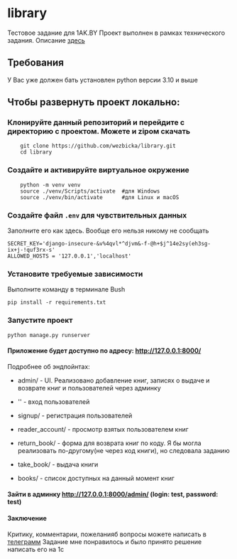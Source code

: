 # library
 Тестовое задание для 1AK.BY
Проект выполнен в рамках технического задания. Описание [здесь](https://github.com/wezbicka/library/blob/main/Test_task)

## Требования
У Вас уже должен бать установлен python версии 3.10 и выше

## Чтобы развернуть проект локально:
### Клонируйте данный репозиторий и перейдите с директорию с проектом. Можете и zipом скачать
```
    git clone https://github.com/wezbicka/library.git
    cd library
 ```
### Создайте и активируйте виртуальное окружение
```
    python -m venv venv
    source ./venv/Scripts/activate  #для Windows
    source ./venv/bin/activate      #для Linux и macOS
```
### Создайте файл `.env` для чувствительных данных
Заполните его как здесь. Вообще его нельзя никому не сообщать
```
SECRET_KEY='django-insecure-&v%4qvl*^djvm&-f-@h+$j^14e2sy(eh3sg-ix+j-!quf3rx-s'
ALLOWED_HOSTS = '127.0.0.1','localhost'
```
### Установите требуемые зависимости
Выполните команду в терминале Bush
```
pip install -r requirements.txt
```
### Запустите проект
```
python manage.py runserver
```
#### Приложение будет доступно по адресу: http://127.0.0.1:8000/

Подробнее об эндпойнтах:
- admin/ - UI. Реализовано добавление книг, записях о выдаче и возврате книг и пользователей через админку

- '' - вход пользователей

- signup/ - регистрация пользователей

- reader_account/ - просмотр взятых пользователем книг

- return_book/ - форма для возврата книг по коду. Я бы могла реализовать по-другому(не через код книги), но следовала заданию

- take_book/ - выдача книги

- books/ - список доступных на данный момент книг

#### Зайти в админку http://127.0.0.1:8000/admin/  (login: test, password: test)

#### Заключение

Критику, комментарии, пожеланияб вопросы можете написать в [телеграмм](tg://resolve?domain=rwezhbicka)
Задание мне понравилось и было принято решение написать его на 1с
